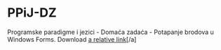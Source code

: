 # PPiJ-DZ
Programske paradigme i jezici - Domaća zadaća - Potapanje brodova u Windows Forms.
Download [a relative link](PPiJ-DZ/Battleship.7z)[/a]
